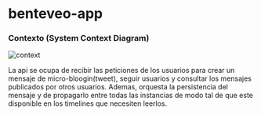 # benteveo-app

### Contexto (System Context Diagram)

![context](images/context.png)

La api se ocupa de recibir las peticiones de los usuarios para crear un mensaje de micro-bloogin(tweet), seguir usuarios y consultar los mensajes publicados por otros usuarios. 
Ademas, orquesta la persistencia del mensaje y de propagarlo entre todas las instancias de modo tal de que este disponible en los timelines que necesiten leerlos. 

